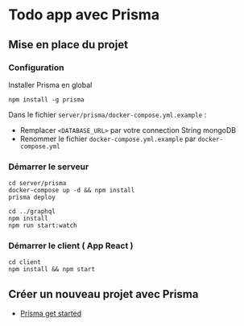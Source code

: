 # Todo app avec Prisma

## Mise en place du projet

### Configuration

Installer Prisma en global

```
npm install -g prisma
```

Dans le fichier `server/prisma/docker-compose.yml.example` :

- Remplacer `<DATABASE_URL>` par votre connection String mongoDB
- Renommer le fichier `docker-compose.yml.example` par `docker-compose.yml`

### Démarrer le serveur

```
cd server/prisma
docker-compose up -d && npm install
prisma deploy

cd ../graphql
npm install
npm run start:watch
```

### Démarrer le client ( App React )

```
cd client
npm install && npm start
```

## Créer un nouveau projet avec Prisma

- [Prisma get started](https://v1.prisma.io/docs/1.34/get-started/01-setting-up-prisma-new-database-JAVASCRIPT-a002/)
